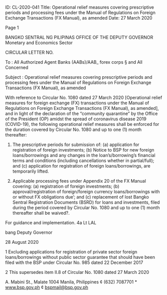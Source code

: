 ID: CL-2020-041
Title: Operational relief measures covering prescriptive periods and processing fees under the Manual of Regulations on Foreign Exchange Transactions (FX Manual), as amended
Date: 27 March 2020

Page 1

BANGKO SENTRAL NG PILIPINAS OFFICE OF THE DEPUTY GOVERNOR Monetary and Economics Sector

CIRCULAR LETTER NO.

To : All Authorized Agent Banks (AABs)/AAB_ forex corps § and All Concerned

Subject : Operational relief measures covering prescriptive periods and processing fees under the Manual of Regulations on Foreign Exchange Transactions (FX Manual), as amended

With reference to Circular No. 1080 dated 27 March 2020 [Operational relief measures for foreign exchange (FX) transactions under the Manual of Regulations on Foreign Exchange Transactions (FX Manual), as amended], and in light of the declaration of the “community quarantine” by the Office of the President (OP) amidst the spread of coronavirus disease 2019 (COVID-19), the following operational relief measures shall be enforced for the duration covered by Circular No. 1080 and up to one (1) month thereafter:

1. The prescriptive periods for submission of: (a) application for registration of foreign investments; (b) Notice to BSP for new foreign loans/borrowings and any changes in the loan’s/borrowing’s financial terms and conditions (including cancellations whether in partial/full); and (c) application for registration of foreign loans/borrowings, are temporarily lifted.

2. Applicable processing fees under Appendix 20 of the FX Manual covering: (a) registration of foreign investments; (b) approval/registration of foreign/foreign currency loans/borrowings with or without FX obligations due’; and (c) replacement of lost Bangko Sentral Registration Documents (BSRD) for loans and investments, filed during the period covered by Circular No. 1080 and up to one (1) month thereafter shall be waived?.

For guidance and implementation. 4a Lt LAL

bang Deputy Governor

28 August 2020

1 Excluding applications for registration of private sector foreign loans/borrowings without public sector guarantee that should have been filed with the BSP under Circular No. 985 dated 22 December 2017

2 This supersedes item II.8 of Circular No. 1080 dated 27 March 2020

A. Mabini St., Malate 1004 Manila, Philippines ¢ (632) 7087701 * www.bsp.gov.ph ¢ bspmail@bsp.gov.ph